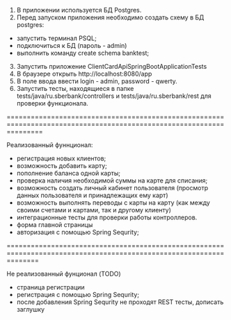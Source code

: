 1. В приложении используется БД Postgres.
2. Перед запуском приложения необходимо создать схему в БД postgres:
- запустить терминал PSQL;
- подключиться к БД (пароль - admin)
- выполнить команду create schema banktest;
3. Запустить приложение ClientCardApiSpringBootApplicationTests
4. В браузере открыть http://localhost:8080/app
5. В поле ввода ввести login - admin, password - qwerty.
6. Запустить тесты, находящиеся в папке tests/java/ru.sberbank/controllers  и tests/java/ru.sberbank/rest для проверки функционала.

=====================================================================================================================

Реализованный фуннционал:
- регистрация новых клиентов;
- возможность добавить карту;
- пополнение баланса одной карты;
- проверка наличия необходимой суммы на карте для списания;
- возможность создать личный кабинет пользователя (просмотр данных пользователя и принадлежащих ему карт)
- возможность выполнять переводы с карты на карту (как между своими счетами и картами, так и другому клиенту)
- интеграционные тесты для проверки работы контроллеров.
- форма главной страницы
- авторизация с помощью Spring Sequrity;

====================================================================================================================

Не реализованный фунционал (TODO)
- страница регистрации
- регистрация с помощью Spring Sequrity;
- после добавления Spring Sequrity не проходят REST тесты, дописать заглушку
